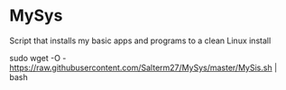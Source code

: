 # MySys
Script that installs my basic apps and programs to a clean Linux install


sudo wget -O - https://raw.githubusercontent.com/Salterm27/MySys/master/MySis.sh | bash
